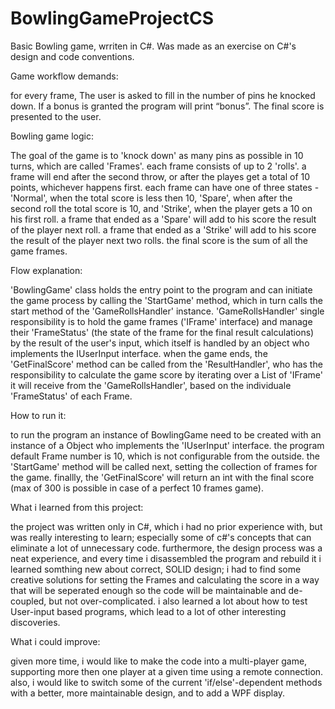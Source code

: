 # BowlingGameProjectCS
Basic Bowling game, wrriten in C#. Was made as an exercise on C#'s design and code conventions.

Game workflow demands:

for every frame, The user is asked to fill in the number of pins he knocked down. If a bonus is granted the program will print “bonus”. The final score is presented to the user.

Bowling game logic:

The goal of the game is to 'knock down' as many pins as possible in 10 turns, which are called 'Frames'.
each frame consists of up to 2 'rolls'.
a frame will end after the second throw, or after the playes get a total of 10 points, whichever happens first.
each frame can have one of three states - 'Normal', when the total score is less then 10, 'Spare', when after the second roll the total score is 10, and 'Strike', when the player gets a 10 on his first roll.
a frame that ended as a 'Spare' will add to his score the result of the player next roll.
a frame that ended as a 'Strike' will add to his score the result of the player next two rolls.
the final score is the sum of all the game frames.

Flow explanation:

'BowlingGame' class holds the entry point to the program and can initiate the game process by calling the 'StartGame' method, which in turn calls the start method of the 'GameRollsHandler' instance. 'GameRollsHandler' single responsibility is to hold the game frames ('IFrame' interface) and manage their 'FrameStatus' (the state of the frame for the final result calculations) by the result of the user's input, which itself is handled by an object who implements the IUserInput interface. when the game ends, the 'GetFinalScore' method can be called from the 'ResultHandler', who has the responsibility to calculate the game score by iterating over a List of 'IFrame' it will receive from the 'GameRollsHandler', based on the individuale 'FrameStatus' of each Frame.

How to run it:

to run the program an instance of BowlingGame need to be created with an instance of a Object who implements the 'IUserInput' interface. the program default Frame number is 10, which is not configurable from the outside. 
the 'StartGame' method will be called next, setting the collection of frames for the game.
finallly, the 'GetFinalScore' will return an int with the final score (max of 300 is possible in case of a perfect 10 frames game).

What i learned from this project:

the project was written only in C#, which i had no prior experience with, but was really interesting to learn; especially some of c#'s concepts that can eliminate a lot of unnecessary code. furthermore, the design process was a neat experience, and every time i disassembled the program and rebuild it i learned somthing new about correct, SOLID design; i had to find some creative solutions for setting the Frames and calculating the score in a way that will be seperated enough so the code will be maintainable and de-coupled, but not over-complicated.
i also learned a lot about how to test User-input based programs, which lead to a lot of other interesting discoveries.

What i could improve:

given more time, i would like to make the code into a multi-player game, supporting more then one player at a given time using a remote connection.
also, i would like to switch some of the current 'if/else'-dependent methods with a better, more maintainable design, and to add a WPF display.
